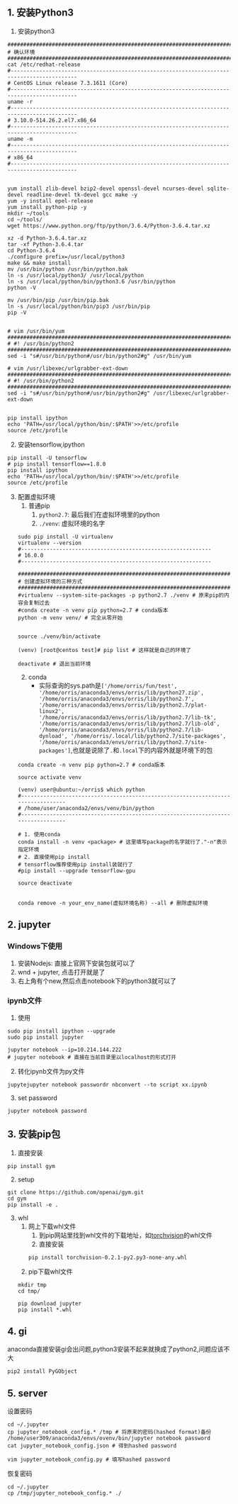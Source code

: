     
## 1. 安装Python3
1. 安装python3
```
##########################################################################################
# 确认环境
##########################################################################################
cat /etc/redhat-release 
#-------------------------------------------------------------------------------------------
# CentOS Linux release 7.3.1611 (Core) 
#-------------------------------------------------------------------------------------------
uname -r
#-------------------------------------------------------------------------------------------
# 3.10.0-514.26.2.el7.x86_64
#-------------------------------------------------------------------------------------------
uname -m
#-------------------------------------------------------------------------------------------
# x86_64
#-------------------------------------------------------------------------------------------


yum install zlib-devel bzip2-devel openssl-devel ncurses-devel sqlite-devel readline-devel tk-devel gcc make -y
yum -y install epel-release
yum install python-pip -y
mkdir ~/tools
cd ~/tools/
wget https://www.python.org/ftp/python/3.6.4/Python-3.6.4.tar.xz

xz -d Python-3.6.4.tar.xz
tar -xf Python-3.6.4.tar
cd Python-3.6.4
./configure prefix=/usr/local/python3
make && make install
mv /usr/bin/python /usr/bin/python.bak
ln -s /usr/local/python3/ /usr/local/python
ln -s /usr/local/python/bin/python3.6 /usr/bin/python
python -V

mv /usr/bin/pip /usr/bin/pip.bak
ln -s /usr/local/python/bin/pip3 /usr/bin/pip
pip -V


# vim /usr/bin/yum 
#########################################################################
# #! /usr/bin/python2
#########################################################################
sed -i "s#/usr/bin/python#/usr/bin/python2#g" /usr/bin/yum

# vim /usr/libexec/urlgrabber-ext-down 
#########################################################################
# #! /usr/bin/python2
#########################################################################
sed -i "s#/usr/bin/python#/usr/bin/python2#g" /usr/libexec/urlgrabber-ext-down 


pip install ipython
echo 'PATH=/usr/local/python/bin/:$PATH'>>/etc/profile
source /etc/profile

```

2. 安装tensorflow,ipython
```
pip install -U tensorflow
# pip install tensorflow==1.8.0
pip install ipython
echo 'PATH=/usr/local/python/bin/:$PATH'>>/etc/profile
source /etc/profile

```
3. 配置虚拟环境
    1. 普通pip
        1. `python2.7`: 最后我们在虚拟环境里的python
        2. `./venv`: 虚拟环境的名字
    ```
    sudo pip install -U virtualenv
    virtualenv --version
    #------------------------------------------------------------
    # 16.0.0
    #------------------------------------------------------------

    ###########################################################################
    # 创建虚拟环境的三种方式
    ###########################################################################
    #virtualenv --system-site-packages -p python2.7 ./venv # 原来pip的内容会复制过去
    #conda create -n venv pip python=2.7 # conda版本
    python -m venv venv/ # 完全从零开始


    source ./venv/bin/activate

    (venv) [root@centos test]# pip list # 这样就是自己的环境了

    deactivate # 退出当前环境
    ```
    2. conda
        + 实际查询的sys.path是`['/home/orris/fun/test', '/home/orris/anaconda3/envs/orris/lib/python27.zip', '/home/orris/anaconda3/envs/orris/lib/python2.7', '/home/orris/anaconda3/envs/orris/lib/python2.7/plat-linux2', '/home/orris/anaconda3/envs/orris/lib/python2.7/lib-tk', '/home/orris/anaconda3/envs/orris/lib/python2.7/lib-old', '/home/orris/anaconda3/envs/orris/lib/python2.7/lib-dynload', '/home/orris/.local/lib/python2.7/site-packages', '/home/orris/anaconda3/envs/orris/lib/python2.7/site-packages']`,也就是说除了`.`和`.local`下的内容外就是环境下的包
    ```
    conda create -n venv pip python=2.7 # conda版本
    
    source activate venv
    
    (venv) user@ubuntu:~/orris$ which python
    #---------------------------------------------------------------------------------
    # /home/user/anaconda2/envs/venv/bin/python
    #---------------------------------------------------------------------------------

    # 1. 使用conda
    conda install -n venv <package> # 这里填写package的名字就行了."-n"表示指定环境
    # 2. 直接使用pip install
    # tensorflow推荐使用pip install装就行了
    #pip install --upgrade tensorflow-gpu
    
    source deactivate
    
    
    conda remove -n your_env_name(虚拟环境名称) --all # 删除虚拟环境
    ```
## 2. jupyter
### Windows下使用
1. 安装Nodejs: 直接上官网下安装包就可以了
2. wnd + jupyter, 点击打开就是了
3. 右上角有个new,然后点击notebook下的python3就可以了
### ipynb文件
1. 使用
```
sudo pip install ipython --upgrade
sudo pip install jupyter

jupyter notebook --ip=10.214.144.222
# jupyter notebook # 直接在当前目录里以localhost的形式打开
```

2. 转化ipynb文件为py文件
```
jupytejupyter notebook passwordr nbconvert --to script xx.ipynb
```
3. set password
```
jupyter notebook password
```

## 3. 安装pip包
1. 直接安装
```
pip install gym
```
2. setup
```
git clone https://github.com/openai/gym.git
cd gym
pip install -e .
```
3. whl
    1. 网上下载whl文件
        1. 到pip网站里找到whl文件的下载地址，如[torchvision](https://files.pythonhosted.org/packages/ca/0d/f00b2885711e08bd71242ebe7b96561e6f6d01fdb4b9dcf4d37e2e13c5e1/torchvision-0.2.1-py2.py3-none-any.whl)的whl文件
        2. 直接安装
        ```
        pip install torchvision-0.2.1-py2.py3-none-any.whl
        ```
    2. pip下载whl文件
    ```
    mkdir tmp 
    cd tmp/
    
    pip download jupyter
    pip install *.whl
    ```


## 4. gi
anaconda直接安装gi会出问题,python3安装不起来就换成了python2,问题应该不大
```
pip2 install PyGObject
```

## 5. server
设置密码
```
cd ~/.jupyter
cp jupyter_notebook_config.* /tmp # 将原来的密码(hashed format)备份
/home/user309/anaconda3/envs/ovenv/bin/jupyter notebook password
cat jupyter_notebook_config.json # 得到hashed password

vim jupyter_notebook_config.py # 填写hashed password
```
恢复密码
```
cd ~/.jupyter
cp /tmp/jupyter_notebook_config.* ./
```
